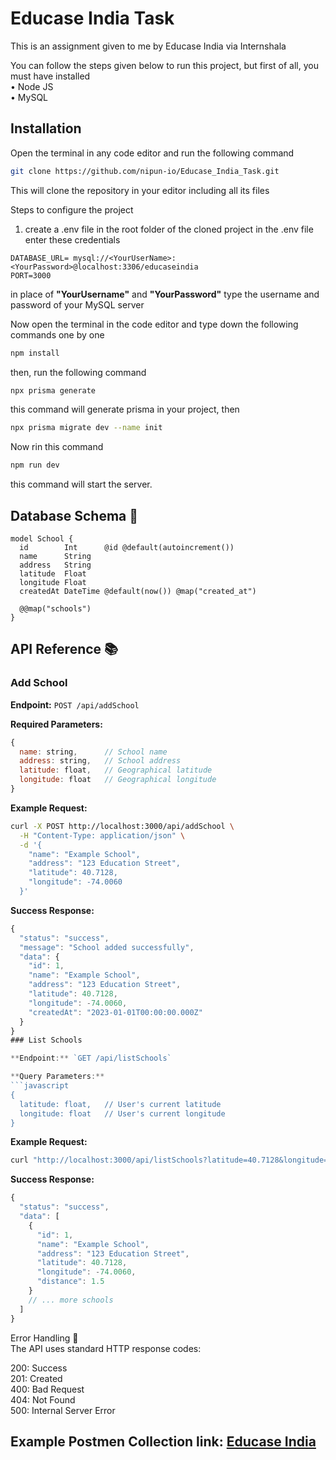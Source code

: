 # Educase India Task

This is an assignment given to me by Educase India via Internshala

You can follow the steps given below to run this project, but first of all, you must have installed  
• Node JS  
• MySQL

## Installation

Open the terminal in any code editor and run the following command

```bash
git clone https://github.com/nipun-io/Educase_India_Task.git
```

This will clone the repository in your editor including all its files

Steps to configure the project

1. create a .env file in the root folder of the cloned project
   in the .env file enter these credentials

```env
DATABASE_URL= mysql://<YourUserName>:<YourPassword>@localhost:3306/educaseindia
PORT=3000
```

in place of **"YourUsername"** and **"YourPassword"** type the username and password of your MySQL server

Now open the terminal in the code editor and type down the following commands one by one

```bash
npm install
```

then, run the following command

```bash
npx prisma generate
```

this command will generate prisma in your project, then

```bash
npx prisma migrate dev --name init
```

Now rin this command

```bash
npm run dev
```

this command will start the server.

## Database Schema 📝

```prisma
model School {
  id        Int      @id @default(autoincrement())
  name      String
  address   String
  latitude  Float
  longitude Float
  createdAt DateTime @default(now()) @map("created_at")

  @@map("schools")
}
```

## API Reference 📚

### Add School

**Endpoint:** `POST /api/addSchool`

**Required Parameters:**

```javascript
{
  name: string,      // School name
  address: string,   // School address
  latitude: float,   // Geographical latitude
  longitude: float   // Geographical longitude
}
```

**Example Request:**

```bash
curl -X POST http://localhost:3000/api/addSchool \
  -H "Content-Type: application/json" \
  -d '{
    "name": "Example School",
    "address": "123 Education Street",
    "latitude": 40.7128,
    "longitude": -74.0060
  }'
```

**Success Response:**

````javascript
{
  "status": "success",
  "message": "School added successfully",
  "data": {
    "id": 1,
    "name": "Example School",
    "address": "123 Education Street",
    "latitude": 40.7128,
    "longitude": -74.0060,
    "createdAt": "2023-01-01T00:00:00.000Z"
  }
}
### List Schools

**Endpoint:** `GET /api/listSchools`

**Query Parameters:**
```javascript
{
  latitude: float,   // User's current latitude
  longitude: float   // User's current longitude
}
````

**Example Request:**

```bash
curl "http://localhost:3000/api/listSchools?latitude=40.7128&longitude=-74.0060"
```

**Success Response:**

```javascript
{
  "status": "success",
  "data": [
    {
      "id": 1,
      "name": "Example School",
      "address": "123 Education Street",
      "latitude": 40.7128,
      "longitude": -74.0060,
      "distance": 1.5
    }
    // ... more schools
  ]
}
```

Error Handling 🚨  
The API uses standard HTTP response codes:

200: Success  
201: Created  
400: Bad Request  
404: Not Found  
500: Internal Server Error

## Example Postmen Collection link: [Educase India](https://api-testing-3299.postman.co/workspace/API-Testing-Workspace~1cf72d95-9a84-437e-83ea-d4dda42ff83d/collection/32127961-95978766-d126-46b6-b105-836701f64e79?action=share&creator=32127961)
